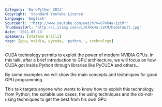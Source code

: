 ```yaml
---
Category: 'EuroPython 2011'
Copyright: 'Standard YouTube License'
Language: 'English'
SourceUrl: '"http://www.youtube.com/watch?v=67Nk4a-izKM"'
ThumbnailUrl: 'http://i.ytimg.com/vi/67Nk4a-izKM/hqdefault.jpg'
date: '2011-07-13'
speakers: [Stefano Brilli]
tags: [gpu, nvidia, pycuda, 'python,', technology]
---
```

CUDA technology permits to exploit the power of modern NVIDIA GPUs. In this
talk, after a brief introduction to GPU architecture, we will focus on how
CUDA got inside Python through libraries like PyCUDA and others…

By some examples we will show the main concepts and techniques for good GPU
programming.

This talk targets anyone who wants to know how to exploit this technology from
Python, the suitable use cases, the using techniques and the do-not-using
techniques to get the best from his own GPU

